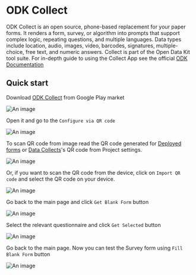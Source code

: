 # ODK Collect

ODK Collect is an open source, phone-based replacement for your paper forms. It renders a form, survey, or algorithm into prompts that support complex logic, repeating questions, and multiple languages. Data types include location, audio, images, video, barcodes, signatures, multiple-choice, free text, and numeric answers. Collect is part of the Open Data Kit tool suite. For in-depth guide to using the Collect App see the official [ODK Documentation](https://docs.getodk.org/collect-using/)

## Quick start

Download [ODK Collect](https://play.google.com/store/apps/details?id=org.odk.collect.android&hl=en) from Google Play market 

![An image](/images/collect_gplay.png)

Open it and go to the `Configure via QR code`

![An image](/images/collect_menu.png)

To scan QR code from image read the QR code generated for [Deployed forms](/guide/12-test-form.html#submit-test-data.md) or [Data Collects](/guide/20-data-collectors.md)'s QR code from Project settings.

![An image](/images/collect_qrcode.png)

Or, if you want to scan the QR code from the device, click on `Import QR code` and select the QR code on your device.

![An image](/images/collect_fmanage.png)

Go back to the main page and click `Get Blank Form` button

![An image](/images/collect_main.png)

Select the relevant questionnaire and click `Get Selected` button

![An image](/images/collect_form.png)

Go back to the main page. Now you can test the Survey form using `Fill Blank Form` button

![An image](/images/fill_form.png)